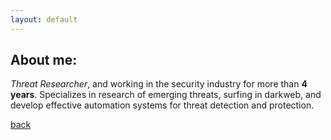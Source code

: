 ```yaml
---
layout: default
---
```


## About me:
_Threat Researcher_, and working in the security industry for more than **4 years**. Specializes in research of emerging threats, surfing in darkweb, and develop effective automation systems for threat detection and protection.

[back](./)
